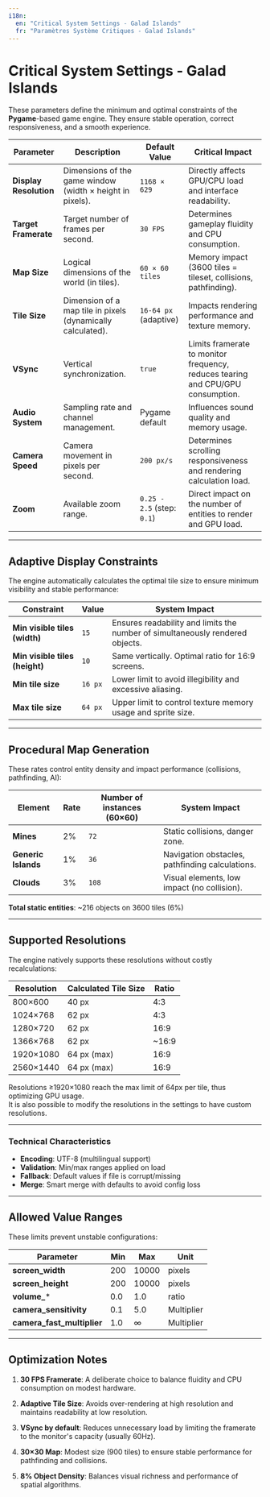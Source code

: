 ```yaml
---
i18n:
  en: "Critical System Settings - Galad Islands"
  fr: "Paramètres Système Critiques - Galad Islands"
---
```


# Critical System Settings - Galad Islands

These parameters define the minimum and optimal constraints of the **Pygame**-based game engine.
They ensure stable operation, correct responsiveness, and a smooth experience.

| Parameter | Description | Default Value | Critical Impact |
|---|---|---|---|
| **Display Resolution** | Dimensions of the game window (width × height in pixels). | `1168 × 629` | Directly affects GPU/CPU load and interface readability. |
| **Target Framerate** | Target number of frames per second. | `30 FPS` | Determines gameplay fluidity and CPU consumption. |
| **Map Size** | Logical dimensions of the world (in tiles). | `60 × 60 tiles` | Memory impact (3600 tiles = tileset, collisions, pathfinding). |
| **Tile Size** | Dimension of a map tile in pixels (dynamically calculated). | `16-64 px` (adaptive) | Impacts rendering performance and texture memory. |
| **VSync** | Vertical synchronization. | `true` | Limits framerate to monitor frequency, reduces tearing and CPU/GPU consumption. |
| **Audio System** | Sampling rate and channel management. | Pygame default | Influences sound quality and memory usage. |
| **Camera Speed** | Camera movement in pixels per second. | `200 px/s` | Determines scrolling responsiveness and rendering calculation load. |
| **Zoom** | Available zoom range. | `0.25 - 2.5` (step: `0.1`) | Direct impact on the number of entities to render and GPU load. |

---

## Adaptive Display Constraints

The engine automatically calculates the optimal tile size to ensure minimum visibility and stable performance:

| Constraint | Value | System Impact |
|---|---|---|
| **Min visible tiles (width)** | `15` | Ensures readability and limits the number of simultaneously rendered objects. |
| **Min visible tiles (height)** | `10` | Same vertically. Optimal ratio for 16:9 screens. |
| **Min tile size** | `16 px` | Lower limit to avoid illegibility and excessive aliasing. |
| **Max tile size** | `64 px` | Upper limit to control texture memory usage and sprite size. |


---

## Procedural Map Generation

These rates control entity density and impact performance (collisions, pathfinding, AI):

| Element | Rate | Number of instances (60×60) | System Impact |
|---|---|---|---|
| **Mines** | 2% | `72` | Static collisions, danger zone. |
| **Generic Islands** | 1% | `36` | Navigation obstacles, pathfinding calculations. |
| **Clouds** | 3% | `108` | Visual elements, low impact (no collision). |

**Total static entities**: ~216 objects on 3600 tiles (6%)

---

## Supported Resolutions

The engine natively supports these resolutions without costly recalculations:

| Resolution | Calculated Tile Size | Ratio |
|---|---|---|
| 800×600 | 40 px | 4:3 |
| 1024×768 | 62 px | 4:3 |
| 1280×720 | 62 px | 16:9 |
| 1366×768 | 62 px | ~16:9 |
| 1920×1080 | 64 px (max) | 16:9 |
| 2560×1440 | 64 px (max) | 16:9 |

Resolutions ≥1920×1080 reach the max limit of 64px per tile, thus optimizing GPU usage. <br/>
It is also possible to modify the resolutions in the settings to have custom resolutions.

---


### Technical Characteristics
- **Encoding**: UTF-8 (multilingual support)
- **Validation**: Min/max ranges applied on load
- **Fallback**: Default values if file is corrupt/missing
- **Merge**: Smart merge with defaults to avoid config loss

---

## Allowed Value Ranges

These limits prevent unstable configurations:

| Parameter | Min | Max | Unit |
|---|---|---|---|
| **screen_width** | 200 | 10000 | pixels |
| **screen_height** | 200 | 10000 | pixels |
| **volume_*** | 0.0 | 1.0 | ratio |
| **camera_sensitivity** | 0.1 | 5.0 | Multiplier |
| **camera_fast_multiplier** | 1.0 | ∞ | Multiplier |

---

## Optimization Notes

1. **30 FPS Framerate**: A deliberate choice to balance fluidity and CPU consumption on modest hardware.

2. **Adaptive Tile Size**: Avoids over-rendering at high resolution and maintains readability at low resolution.

3. **VSync by default**: Reduces unnecessary load by limiting the framerate to the monitor's capacity (usually 60Hz).

4. **30×30 Map**: Modest size (900 tiles) to ensure stable performance for pathfinding and collisions.

5. **8% Object Density**: Balances visual richness and performance of spatial algorithms.